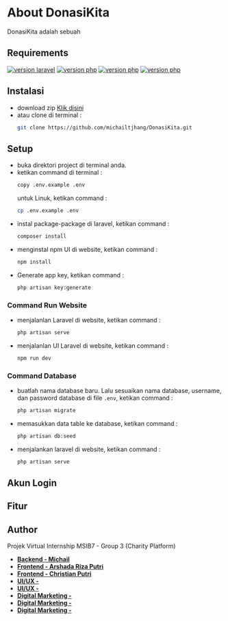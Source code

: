 # About DonasiKita
DonasiKita adalah sebuah 

## Requirements
<a href="https://laravel.com/docs/11.x/releases"><img src="https://img.shields.io/badge/laravel-v11-blue" alt="version laravel"></a>
<a href="https://www.php.net/releases/8.2/en.php"><img src="https://img.shields.io/badge/PHP-v8.2.4-blue" alt="version php"></a>
<a href="https://nodejs.org/en/blog/release/v8.18.0"><img src="https://img.shields.io/badge/NPM-v8.18.0-green" alt="version php"></a>
<a href="https://getcomposer.org/download/2.6.5/composer.phar"><img src="https://img.shields.io/badge/COMPOSER-v2.6.5-brown" alt="version php"></a>

## Instalasi
- download zip <a href="https://github.com/michailtjhang/DonasiKita/archive/refs/heads/master.zip">Klik disini</a> 
- atau clone di terminal :
    ```bash
    git clone https://github.com/michailtjhang/DonasiKita.git
    ```

## Setup
- buka direktori project di terminal anda.
- ketikan command di terminal :
  ```bash
  copy .env.example .env
  ```
  untuk Linuk, ketikan command :
  ```bash
  cp .env.example .env
  ```
- instal package-package di laravel, ketikan command :
  ```bash
  composer install
  ```
- menginstal npm UI di website, ketikan command :
  ```bash
  npm install
  ```
- Generate app key, ketikan command :
  ```bash
  php artisan key:generate
  ```
### Command Run Website
- menjalanlan Laravel di website, ketikan command :
  ```bash
  php artisan serve
  ```
- menjalanlan UI Laravel di website, ketikan command :
  ```bash
  npm run dev
  ```
### Command Database
- buatlah nama database baru. Lalu sesuaikan nama database, username, dan password database di file `.env`, ketikan command :
  ```bash
  php artisan migrate
  ```
- memasukkan data table ke database, ketikan command :
  ```bash
  php artisan db:seed
  ```
- menjalankan laravel di website, ketikan command :
  ```bash
  php artisan serve
  ```

## Akun Login

## Fitur

## Author
Projek Virtual Internship MSIB7 - Group 3 (Charity Platform)

- **[Backend - Michail](https://github.com/michailtjhang)**
- **[Frontend - Arshada Riza Putri](https://github.com/arshandariza)**
- **[Frontend - Christian Putri](https://github.com/christianptrii)**
- **[UI/UX - ]()**
- **[UI/UX - ]()**
- **[Digital Marketing - ]()**
- **[Digital Marketing - ]()**
- **[Digital Marketing - ]()**
